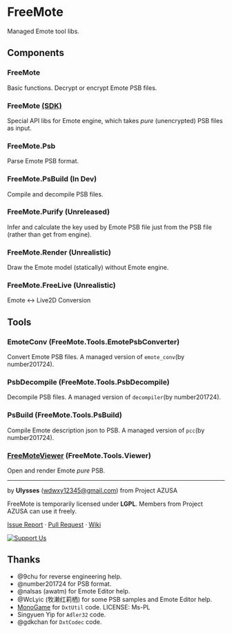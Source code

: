 # FreeMote
Managed Emote tool libs.

## Components
### FreeMote
Basic functions. Decrypt or encrypt Emote PSB files.
### FreeMote [(SDK)](https://github.com/Project-AZUSA/FreeMote-SDK)
Special API libs for Emote engine, which takes _pure_ (unencrypted) PSB files as input.
### FreeMote.Psb
Parse Emote PSB format.
### FreeMote.PsBuild (In Dev)
Compile and decompile PSB files.
### FreeMote.Purify (Unreleased)
Infer and calculate the key used by Emote PSB file just from the PSB file (rather than get from engine).
### FreeMote.Render (Unrealistic)
Draw the Emote model (statically) without Emote engine.
### FreeMote.FreeLive (Unrealistic)
Emote <-> Live2D Conversion

## Tools
### EmoteConv (FreeMote.Tools.EmotePsbConverter)
Convert Emote PSB files. A managed version of `emote_conv`(by number201724).
### PsbDecompile (FreeMote.Tools.PsbDecompile)
Decompile PSB files. A managed version of `decompiler`(by number201724).
### PsBuild (FreeMote.Tools.PsBuild)
Compile Emote description json to PSB. A managed version of `pcc`(by number201724).
### [FreeMoteViewer](https://github.com/Project-AZUSA/FreeMote.NET#freemoteviewer) (FreeMote.Tools.Viewer)
Open and render Emote _pure_ PSB.

---
by **Ulysses** (wdwxy12345@gmail.com) from Project AZUSA

FreeMote is temporarily licensed under **LGPL**. Members from Project AZUSA can use it freely.

[Issue Report](https://github.com/UlyssesWu/FreeMote/issues) · [Pull Request](https://github.com/UlyssesWu/FreeMote/pulls) · [Wiki](https://github.com/Project-AZUSA/FreeMote/wiki)

[![Support Us](https://az743702.vo.msecnd.net/cdn/kofi2.png?v=0 "Buy Me a Coffee at ko-fi.com")](https://ko-fi.com/Ulysses)

## Thanks

* @9chu for reverse engineering help.
* @number201724 for PSB format.
* @nalsas (awatm) for Emote Editor help.
* @WcLyic (牧濑红莉栖) for some PSB samples and Emote Editor help.
* [MonoGame](https://github.com/MonoGame/MonoGame) for `DxtUtil` code. LICENSE: Ms-PL
* Singyuen Yip for `Adler32` code.
* @gdkchan for `DxtCodec` code.